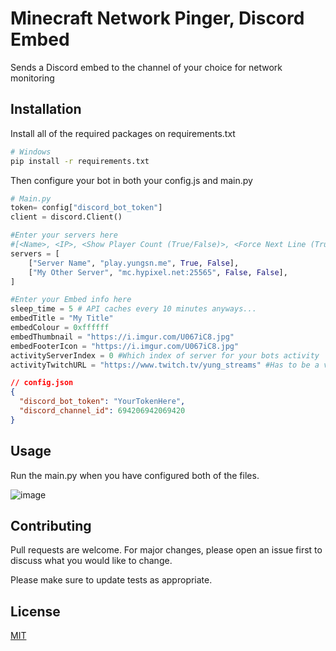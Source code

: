 # Minecraft Network Pinger, Discord Embed

Sends a Discord embed to the channel of your choice for network monitoring

## Installation

Install all of the required packages on requirements.txt

```bash
# Windows
pip install -r requirements.txt
```

Then configure your bot in both your config.js and main.py
```python
# Main.py
token= config["discord_bot_token"]
client = discord.Client()

#Enter your servers here
#[<Name>, <IP>, <Show Player Count (True/False)>, <Force Next Line (True/False)]
servers = [
    ["Server Name", "play.yungsn.me", True, False],
    ["My Other Server", "mc.hypixel.net:25565", False, False],
]

#Enter your Embed info here
sleep_time = 5 # API caches every 10 minutes anyways...
embedTitle = "My Title"
embedColour = 0xffffff
embedThumbnail = "https://i.imgur.com/U067iC8.jpg"
embedFooterIcon = "https://i.imgur.com/U067iC8.jpg"
activityServerIndex = 0 #Which index of server for your bots activity
activityTwitchURL = "https://www.twitch.tv/yung_streams" #Has to be a valid URL otherwise Discord will silent ignore
```
```json
// config.json
{
  "discord_bot_token": "YourTokenHere",
  "discord_channel_id": 694206942069420
}
```


## Usage
Run the main.py when you have configured both of the files.

![image](https://user-images.githubusercontent.com/59136907/147694608-20414ce6-671c-41be-af07-35a78d756c45.png)


## Contributing
Pull requests are welcome. For major changes, please open an issue first to discuss what you would like to change.

Please make sure to update tests as appropriate.

## License
[MIT](https://choosealicense.com/licenses/mit/)

